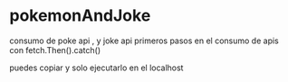 # pokemonAndJoke
consumo de poke api , y joke api
primeros pasos en el consumo de apis con fetch.Then().catch()

puedes copiar y solo ejecutarlo en el localhost 
